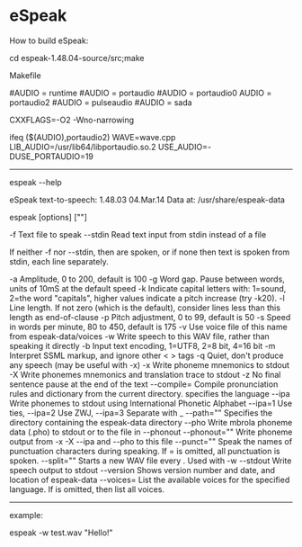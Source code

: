 # eSpeak

How to build eSpeak:

cd espeak-1.48.04-source/src;make

Makefile 

#AUDIO = runtime
#AUDIO = portaudio
#AUDIO = portaudio0
AUDIO = portaudio2
#AUDIO = pulseaudio
#AUDIO = sada

CXXFLAGS=-O2 -Wno-narrowing

ifeq ($(AUDIO),portaudio2)
WAVE=wave.cpp
LIB_AUDIO=/usr/lib64/libportaudio.so.2
USE_AUDIO=-DUSE_PORTAUDIO=19

-------------------------------------------------------------

 espeak --help

eSpeak text-to-speech: 1.48.03  04.Mar.14  Data at: /usr/share/espeak-data

espeak [options] ["<words>"]

-f <text file>   Text file to speak
--stdin    Read text input from stdin instead of a file

If neither -f nor --stdin, then <words> are spoken, or if none then text
is spoken from stdin, each line separately.

-a <integer>
           Amplitude, 0 to 200, default is 100
-g <integer>
           Word gap. Pause between words, units of 10mS at the default speed
-k <integer>
           Indicate capital letters with: 1=sound, 2=the word "capitals",
           higher values indicate a pitch increase (try -k20).
-l <integer>
           Line length. If not zero (which is the default), consider
           lines less than this length as end-of-clause
-p <integer>
           Pitch adjustment, 0 to 99, default is 50
-s <integer>
           Speed in words per minute, 80 to 450, default is 175
-v <voice name>
           Use voice file of this name from espeak-data/voices
-w <wave file name>
           Write speech to this WAV file, rather than speaking it directly
-b         Input text encoding, 1=UTF8, 2=8 bit, 4=16 bit
-m         Interpret SSML markup, and ignore other < > tags
-q         Quiet, don't produce any speech (may be useful with -x)
-x         Write phoneme mnemonics to stdout
-X         Write phonemes mnemonics and translation trace to stdout
-z         No final sentence pause at the end of the text
--compile=<voice name>
           Compile pronunciation rules and dictionary from the current
           directory. <voice name> specifies the language
--ipa      Write phonemes to stdout using International Phonetic Alphabet
                 --ipa=1 Use ties, --ipa=2 Use ZWJ, --ipa=3 Separate with _
--path="<path>"
           Specifies the directory containing the espeak-data directory
--pho      Write mbrola phoneme data (.pho) to stdout or to the file in --phonout
--phonout="<filename>"
           Write phoneme output from -x -X --ipa and --pho to this file
--punct="<characters>"
           Speak the names of punctuation characters during speaking.  If
           =<characters> is omitted, all punctuation is spoken.
--split="<minutes>"
           Starts a new WAV file every <minutes>.  Used with -w
--stdout   Write speech output to stdout
--version  Shows version number and date, and location of espeak-data
--voices=<language>
           List the available voices for the specified language.
           If <language> is omitted, then list all voices.

----------------------

example:

espeak -w test.wav "Hello!"



